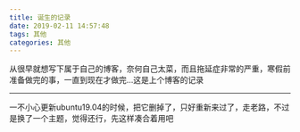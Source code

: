 ```yaml
---
title: 诞生的记录
date: 2019-02-11 14:57:48
tags: 其他
categories: 其他
---
```

从很早就想写下属于自己的博客，奈何自己太菜，而且拖延症非常的严重，寒假前准备做完的事，一直到现在才做完...这是上个博客的记录
<HR>
一不小心更新ubuntu19.04的时候，把它删掉了，只好重新来过了，走老路，不过是换了一个主题，觉得还行，先这样凑合着用吧

